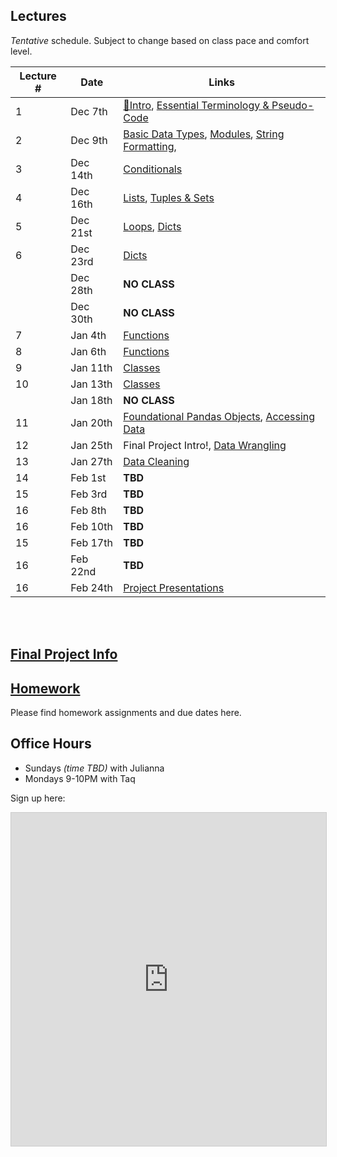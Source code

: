## Lectures

_Tentative_ schedule. Subject to change based on class pace and comfort level.

| Lecture # | Date | Links |
| --------- | ---- | ------------- |
| 1  | Dec 7th  | [🎉Intro](#in/intro/welcome), [Essential Terminology & Pseudo-Code](#out/topics/essential_terminology) |
| 2  | Dec 9th  |  [Basic Data Types](#out/topics/basic_data_types), [Modules](#out/topics/modules), [String Formatting](#out/topics/string_formatting), |
| 3  | Dec 14th  | [Conditionals](#out/topics/conditionals)  |
| 4  | Dec 16th  | [Lists](#out/topics/lists), [Tuples & Sets](#out/topics/tuples_sets) |
| 5  | Dec 21st  | [Loops](#out/topics/loops), [Dicts](#out/topics/dicts) |
| 6  | Dec 23rd  | [Dicts](#out/topics/dicts) |
|     | Dec 28th | **NO CLASS** |
|     | Dec 30th | **NO CLASS** |
| 7  | Jan 4th  | [Functions](#out/topics/functions) |
| 8  | Jan 6th  | [Functions](#out/topics/functions) |
| 9  | Jan 11th  | [Classes](#out/topics/classes) |
| 10  | Jan 13th | [Classes](#out/topics/classes) |
|     | Jan 18th | **NO CLASS** |
| 11  | Jan 20th | [Foundational Pandas Objects](#out/topics/classes), [Accessing Data](#out/topics/accessing_data) |
| 12  | Jan 25th | Final Project Intro!, [Data Wrangling](#out/topics/wrangling1) |
| 13  | Jan 27th | [Data Cleaning](#out/topics/data_cleaning) |
| 14  | Feb 1st | **TBD** |
| 15  | Feb 3rd | **TBD** |
| 16  | Feb 8th | **TBD** |
| 16  | Feb 10th | **TBD** |
| 15  | Feb 17th | **TBD** |
| 16  | Feb 22nd | **TBD** |
| 16  | Feb 24th | [Project Presentations]() |

<br/><br/>

## [Final Project Info](#in/intro/finalproject)

## [Homework](#in/homework/all_hw)

Please find homework assignments and due dates here.
 
## Office Hours

* Sundays *(time TBD)* with Julianna
* Mondays 9-10PM with Taq

Sign up here:

<iframe class="airtable-embed" src="https://airtable.com/embed/shr494wCzeV3GpyRT?backgroundColor=red&viewControls=on" frameborder="0" onmousewheel="" width="100%" height="533" style="background: transparent; border: 1px solid #ccc;"></iframe>
